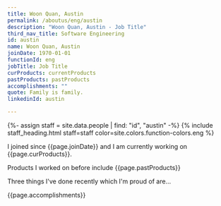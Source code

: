 ```yaml
---
title: Woon Quan, Austin
permalink: /aboutus/eng/austin
description: "Woon Quan, Austin - Job Title"
third_nav_title: Software Engineering
id: austin
name: Woon Quan, Austin
joinDate: 1970-01-01
functionId: eng
jobTitle: Job Title
curProducts: currentProducts
pastProducts: pastProducts
accomplishments: ""
quote: Family is family.
linkedinId: austin

---
```


{%- assign staff = site.data.people | find: "id", "austin" -%}
{% include staff_heading.html staff=staff color=site.colors.function-colors.eng %}

<p>I joined since {{page.joinDate}} and I am currently working on {{page.curProducts}}.</p>

<p>Products I worked on before include {{page.pastProducts}}</p>

<p>Three things I've done recently which I'm proud of are...</p>
{{page.accomplishments}}
